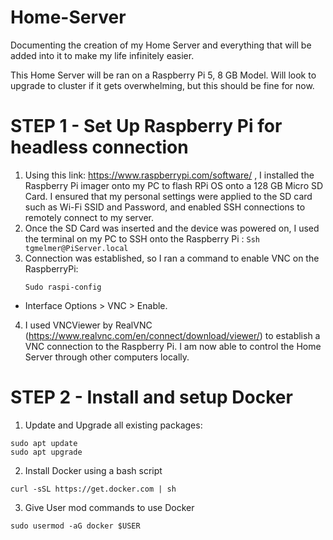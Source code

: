 # Home-Server
Documenting the creation of my Home Server and everything that will be added into it to make my life infinitely easier.

This Home Server will be ran on a Raspberry Pi 5, 8 GB Model. Will look to upgrade to cluster if it gets overwhelming, but this should be fine for now.

# STEP 1 - Set Up Raspberry Pi for headless connection
1. Using this link: https://www.raspberrypi.com/software/ , I installed the Raspberry Pi imager onto my PC to flash RPi OS onto a 128 GB Micro SD Card. I ensured that my personal settings were applied to the SD card such as Wi-Fi SSID and Password, and enabled SSH connections to remotely connect to my server.
2. Once the SD Card was inserted and the device was powered on, I used the terminal on my PC to SSH onto the Raspberry Pi : ```Ssh tgmelmer@PiServer.local```
3. Connection was established, so I ran a command to enable VNC on the RaspberryPi:
   ```
   Sudo raspi-config
   ```

* Interface Options > VNC > Enable.

4. I used VNCViewer by RealVNC (https://www.realvnc.com/en/connect/download/viewer/) to establish a VNC connection to the Raspberry Pi. I am now able to control the Home Server through other computers locally.

# STEP 2 - Install and setup Docker
1. Update and Upgrade all existing packages:
```
sudo apt update
sudo apt upgrade
```
2. Install Docker using a bash script
```
curl -sSL https://get.docker.com | sh
```
3. Give User mod commands to use Docker
```
sudo usermod -aG docker $USER
```
